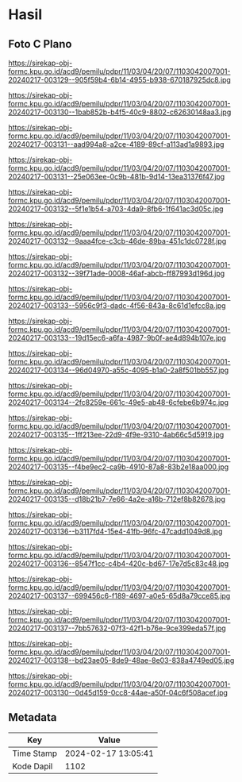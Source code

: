 # Hasil

## Foto C Plano

https://sirekap-obj-formc.kpu.go.id/acd9/pemilu/pdpr/11/03/04/20/07/1103042007001-20240217-003129--905f59b4-6b14-4955-b938-670187925dc8.jpg

https://sirekap-obj-formc.kpu.go.id/acd9/pemilu/pdpr/11/03/04/20/07/1103042007001-20240217-003130--1bab852b-b4f5-40c9-8802-c62630148aa3.jpg

https://sirekap-obj-formc.kpu.go.id/acd9/pemilu/pdpr/11/03/04/20/07/1103042007001-20240217-003131--aad994a8-a2ce-4189-89cf-a113ad1a9893.jpg

https://sirekap-obj-formc.kpu.go.id/acd9/pemilu/pdpr/11/03/04/20/07/1103042007001-20240217-003131--25e063ee-0c9b-481b-9d14-13ea31376f47.jpg

https://sirekap-obj-formc.kpu.go.id/acd9/pemilu/pdpr/11/03/04/20/07/1103042007001-20240217-003132--5f1e1b54-a703-4da9-8fb6-1f641ac3d05c.jpg

https://sirekap-obj-formc.kpu.go.id/acd9/pemilu/pdpr/11/03/04/20/07/1103042007001-20240217-003132--9aaa4fce-c3cb-46de-89ba-451c1dc0728f.jpg

https://sirekap-obj-formc.kpu.go.id/acd9/pemilu/pdpr/11/03/04/20/07/1103042007001-20240217-003132--39f71ade-0008-46af-abcb-ff87993d196d.jpg

https://sirekap-obj-formc.kpu.go.id/acd9/pemilu/pdpr/11/03/04/20/07/1103042007001-20240217-003133--5956c9f3-dadc-4f56-843a-8c61d1efcc8a.jpg

https://sirekap-obj-formc.kpu.go.id/acd9/pemilu/pdpr/11/03/04/20/07/1103042007001-20240217-003133--19d15ec6-a6fa-4987-9b0f-ae4d894b107e.jpg

https://sirekap-obj-formc.kpu.go.id/acd9/pemilu/pdpr/11/03/04/20/07/1103042007001-20240217-003134--96d04970-a55c-4095-b1a0-2a8f501bb557.jpg

https://sirekap-obj-formc.kpu.go.id/acd9/pemilu/pdpr/11/03/04/20/07/1103042007001-20240217-003134--2fc8259e-661c-49e5-ab48-6cfebe6b974c.jpg

https://sirekap-obj-formc.kpu.go.id/acd9/pemilu/pdpr/11/03/04/20/07/1103042007001-20240217-003135--1ff213ee-22d9-4f9e-9310-4ab66c5d5919.jpg

https://sirekap-obj-formc.kpu.go.id/acd9/pemilu/pdpr/11/03/04/20/07/1103042007001-20240217-003135--f4be9ec2-ca9b-4910-87a8-83b2e18aa000.jpg

https://sirekap-obj-formc.kpu.go.id/acd9/pemilu/pdpr/11/03/04/20/07/1103042007001-20240217-003135--d18b21b7-7e66-4a2e-a16b-712ef8b82678.jpg

https://sirekap-obj-formc.kpu.go.id/acd9/pemilu/pdpr/11/03/04/20/07/1103042007001-20240217-003136--b3117fd4-15e4-41fb-96fc-47cadd1049d8.jpg

https://sirekap-obj-formc.kpu.go.id/acd9/pemilu/pdpr/11/03/04/20/07/1103042007001-20240217-003136--8547f1cc-c4b4-420c-bd67-17e7d5c83c48.jpg

https://sirekap-obj-formc.kpu.go.id/acd9/pemilu/pdpr/11/03/04/20/07/1103042007001-20240217-003137--699456c6-f189-4697-a0e5-65d8a79cce85.jpg

https://sirekap-obj-formc.kpu.go.id/acd9/pemilu/pdpr/11/03/04/20/07/1103042007001-20240217-003137--7bb57632-07f3-42f1-b76e-9ce399eda57f.jpg

https://sirekap-obj-formc.kpu.go.id/acd9/pemilu/pdpr/11/03/04/20/07/1103042007001-20240217-003138--bd23ae05-8de9-48ae-8e03-838a4749ed05.jpg

https://sirekap-obj-formc.kpu.go.id/acd9/pemilu/pdpr/11/03/04/20/07/1103042007001-20240217-003130--0d45d159-0cc8-44ae-a50f-04c6f508acef.jpg


## Metadata

| Key        | Value               |
| ---------- | ------------------- |
| Time Stamp | 2024-02-17 13:05:41 |
| Kode Dapil | 1102                |



